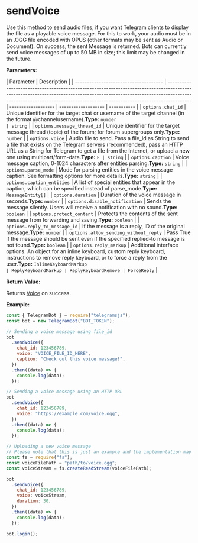 # sendVoice

Use this method to send audio files, if you want Telegram clients to display the file as a playable voice message. For this to work, your audio must be in an .OGG file encoded with OPUS (other formats may be sent as Audio or Document). On success, the sent Message is returned. Bots can currently send voice messages of up to 50 MB in size; this limit may be changed in the future.

**Parameters:**

| Parameter                             | Description                                                                                                                                                                                                                                          |
| ------------------------------------- | ---------------------------------------------------------------------------------------------------------------------------------------------------------------------------------------------------------------------------------------------------- | ------------------- | ------------------- | ----------- |
| `options.chat_id`                     | Unique identifier for the target chat or username of the target channel (in the format @channelusername).**Type:** `number                                                                                                                           | string`             |
| `options.message_thread_id`           | Unique identifier for the target message thread (topic) of the forum; for forum supergroups only.**Type:** `number`                                                                                                                                  |
| `options.voice`                       | Audio file to send. Pass a file_id as String to send a file that exists on the Telegram servers (recommended), pass an HTTP URL as a String for Telegram to get a file from the Internet, or upload a new one using multipart/form-data.**Type:** `F | string`             |
| `options.caption`                     | Voice message caption, 0-1024 characters after entities parsing.**Type:** `string`                                                                                                                                                                   |
| `options.parse_mode`                  | Mode for parsing entities in the voice message caption. See formatting options for more details.**Type:** `string`                                                                                                                                   |
| `options.caption_entities`            | A list of special entities that appear in the caption, which can be specified instead of parse_mode.**Type:** `MessageEntity[]`                                                                                                                      |
| `options.duration`                    | Duration of the voice message in seconds.**Type:** `number`                                                                                                                                                                                          |
| `options.disable_notification`        | Sends the message silently. Users will receive a notification with no sound.**Type:** `boolean`                                                                                                                                                      |
| `options.protect_content`             | Protects the contents of the sent message from forwarding and saving.**Type:** `boolean`                                                                                                                                                             |
| `options.reply_to_message_id`         | If the message is a reply, ID of the original message.**Type:** `number`                                                                                                                                                                             |
| `options.allow_sending_without_reply` | Pass True if the message should be sent even if the specified replied-to message is not found.**Type:** `boolean`                                                                                                                                    |
| `options.reply_markup`                | Additional interface options. An object for an inline keyboard, custom reply keyboard, instructions to remove reply keyboard, or to force a reply from the user.**Type:** `InlineKeyboardMarkup                                                      | ReplyKeyboardMarkup | ReplyKeyboardRemove | ForceReply` |

**Return Value:**

Returns [Voice](https://core.telegram.org/bots/api#voice) on success.

**Example:**

```javascript
const { TelegramBot } = require("telegramsjs");
const bot = new TelegramBot("BOT_TOKEN");

// Sending a voice message using file_id
bot
  .sendVoice({
    chat_id: 123456789,
    voice: "VOICE_FILE_ID_HERE",
    caption: "Check out this voice message!",
  })
  .then((data) => {
    console.log(data);
  });

// Sending a voice message using an HTTP URL
bot
  .sendVoice({
    chat_id: 123456789,
    voice: "https://example.com/voice.ogg",
  })
  .then((data) => {
    console.log(data);
  });

// Uploading a new voice message
// Please note that this is just an example and the implementation may vary based on your programming environment.
const fs = require("fs");
const voiceFilePath = "path/to/voice.ogg";
const voiceStream = fs.createReadStream(voiceFilePath);

bot
  .sendVoice({
    chat_id: 123456789,
    voice: voiceStream,
    duration: 30,
  })
  .then((data) => {
    console.log(data);
  });

bot.login();
```
